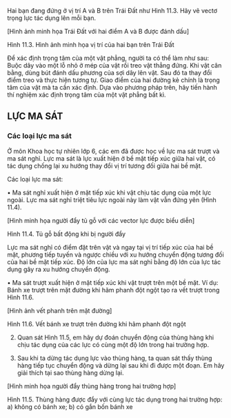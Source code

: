 Hai bạn đang đứng ở vị trí A và B trên Trái Đất như Hình 11.3. Hãy vẽ vectơ trọng lực tác dụng lên mỗi bạn.

[Hình ảnh minh họa Trái Đất với hai điểm A và B được đánh dấu]

Hình 11.3. Hình ảnh minh họa vị trí của hai bạn trên Trái Đất

Để xác định trọng tâm của một vật phẳng, người ta có thể làm như sau:
Buộc dây vào một lỗ nhỏ ở mép của vật rồi treo vật thẳng đứng. Khi vật cân bằng, dùng bút đánh dấu phương của sợi dây lên vật. Sau đó ta thay đổi điểm treo và thực hiện tương tự. Giao điểm của hai đường kẻ chính là trọng tâm của vật mà ta cần xác định. Dựa vào phương pháp trên, hãy tiến hành thí nghiệm xác định trọng tâm của một vật phẳng bất kì.

## LỰC MA SÁT

### Các loại lực ma sát

Ở môn Khoa học tự nhiên lớp 6, các em đã được học về lực ma sát trượt và ma sát nghỉ. Lực ma sát là lực xuất hiện ở bề mặt tiếp xúc giữa hai vật, có tác dụng chống lại xu hướng thay đổi vị trí tương đối giữa hai bề mặt.

Các loại lực ma sát:

• Ma sát nghỉ xuất hiện ở mặt tiếp xúc khi vật chịu tác dụng của một lực ngoài. Lực ma sát nghỉ triệt tiêu lực ngoài này làm vật vẫn đứng yên (Hình 11.4).

[Hình minh họa người đẩy tủ gỗ với các vector lực được biểu diễn]

Hình 11.4. Tủ gỗ bất động khi bị người đẩy

Lực ma sát nghỉ có điểm đặt trên vật và ngay tại vị trí tiếp xúc của hai bề mặt, phương tiếp tuyến và ngược chiều với xu hướng chuyển động tương đối của hai bề mặt tiếp xúc. Độ lớn của lực ma sát nghỉ bằng độ lớn của lực tác dụng gây ra xu hướng chuyển động.

• Ma sát trượt xuất hiện ở mặt tiếp xúc khi vật trượt trên một bề mặt. Ví dụ: Bánh xe trượt trên mặt đường khi hãm phanh đột ngột tạo ra vết trượt trong Hình 11.6.

[Hình ảnh vết phanh trên mặt đường]

Hình 11.6. Vết bánh xe trượt trên đường khi hãm phanh đột ngột

2. Quan sát Hình 11.5, em hãy dự đoán chuyển động của thùng hàng khi chịu tác dụng của các lực có cùng một độ lớn trong hai trường hợp.

3. Sau khi ta dừng tác dụng lực vào thùng hàng, ta quan sát thấy thùng hàng tiếp tục chuyển động và dừng lại sau khi đi được một đoạn. Em hãy giải thích tại sao thùng hàng dừng lại.

[Hình minh họa người đẩy thùng hàng trong hai trường hợp]

Hình 11.5. Thùng hàng được đẩy với cùng lực tác dụng trong hai trường hợp:
a) không có bánh xe;
b) có gắn bốn bánh xe